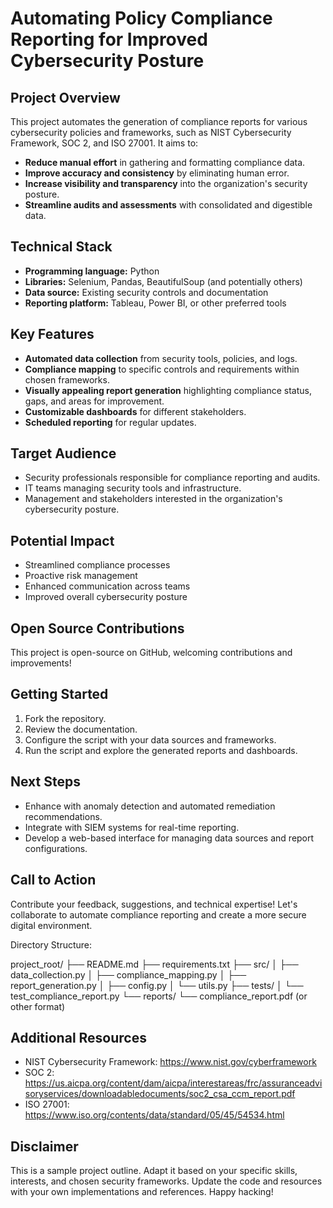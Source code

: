 # Automating Policy Compliance Reporting for Improved Cybersecurity Posture

## Project Overview

This project automates the generation of compliance reports for various cybersecurity policies and frameworks, such as NIST Cybersecurity Framework, SOC 2, and ISO 27001. It aims to:

- **Reduce manual effort** in gathering and formatting compliance data.
- **Improve accuracy and consistency** by eliminating human error.
- **Increase visibility and transparency** into the organization's security posture.
- **Streamline audits and assessments** with consolidated and digestible data.

## Technical Stack

- **Programming language:** Python
- **Libraries:** Selenium, Pandas, BeautifulSoup (and potentially others)
- **Data source:** Existing security controls and documentation
- **Reporting platform:** Tableau, Power BI, or other preferred tools

## Key Features

- **Automated data collection** from security tools, policies, and logs.
- **Compliance mapping** to specific controls and requirements within chosen frameworks.
- **Visually appealing report generation** highlighting compliance status, gaps, and areas for improvement.
- **Customizable dashboards** for different stakeholders.
- **Scheduled reporting** for regular updates.

## Target Audience

- Security professionals responsible for compliance reporting and audits.
- IT teams managing security tools and infrastructure.
- Management and stakeholders interested in the organization's cybersecurity posture.

## Potential Impact

- Streamlined compliance processes
- Proactive risk management
- Enhanced communication across teams
- Improved overall cybersecurity posture

## Open Source Contributions

This project is open-source on GitHub, welcoming contributions and improvements!

## Getting Started

1. Fork the repository.
2. Review the documentation.
3. Configure the script with your data sources and frameworks.
4. Run the script and explore the generated reports and dashboards.

## Next Steps

- Enhance with anomaly detection and automated remediation recommendations.
- Integrate with SIEM systems for real-time reporting.
- Develop a web-based interface for managing data sources and report configurations.

## Call to Action

Contribute your feedback, suggestions, and technical expertise! Let's collaborate to automate compliance reporting and create a more secure digital environment.

Directory Structure:

project_root/
├── README.md
├── requirements.txt
├── src/
│   ├── data_collection.py
│   ├── compliance_mapping.py
│   ├── report_generation.py
│   ├── config.py
│   └── utils.py
├── tests/
│   └── test_compliance_report.py
└── reports/
    └── compliance_report.pdf (or other format)

## Additional Resources

- NIST Cybersecurity Framework: https://www.nist.gov/cyberframework
- SOC 2: https://us.aicpa.org/content/dam/aicpa/interestareas/frc/assuranceadvisoryservices/downloadabledocuments/soc2_csa_ccm_report.pdf
- ISO 27001: https://www.iso.org/contents/data/standard/05/45/54534.html

## Disclaimer

This is a sample project outline. Adapt it based on your specific skills, interests, and chosen security frameworks. Update the code and resources with your own implementations and references. Happy hacking!
